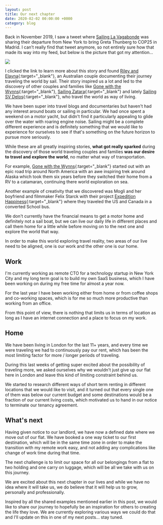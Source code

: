 ```yaml
---
layout: post
title: Our next chapter
date: 2020-02-02 00:00:00 +0000
category: blog
---
```


Back in November 2019, I saw a tweet where [Sailing La Vagabonde](https://sailing-lavagabonde.com) was sharing their departure from New York to bring Greta Thunberg to COP25 in Madrid. I can’t really find that tweet anymore, so not entirely sure how that made its way into my feed, but below is the picture that got my attention...

![](/assets/images/2020-02-02-our-next-chapter/sailing-la-vagabonde.jpg)

I clicked the link to learn more about this story and found [Riley and Elayna](https://sailing-lavagabonde.com){:target="_blank"}, an Australian couple documenting their journey traveling the world by sail. Their story inspired us a lot and led to the discovery of other couples and  families like [Gone with the Wynns](https://www.gonewiththewynns.com){:target="_blank"}, [Sailing Zatara](https://www.youtube.com/channel/UCNYlvlreZiRRHo_v5Nmrfow){:target="_blank"} and lately [Sailing SV Delos](https://www.youtube.com/channel/UCvLc83k5o11EIF1lEo0VmuQ){:target="_blank"}, who travel the world as way of living.

We have been super into travel blogs and documentaries but haven't had any interest around boats or sailing in particular. We had once spent a weekend on a motor yacht, but didn't find it particularly appealing to glide over the water with roaring engine noise. Sailing might be a complete different experience and is definitely something that we would like to experience for ourselves to see if that's something on the future horizon to pursue more seriously.

While these are all greatly inspiring stories, **what got really sparked** during the discovery of those world traveling couples and families **was our desire to travel and explore the world**, no matter what way of transportation.

For example, [Gone with the Wynns](https://www.gonewiththewynns.com){:target="_blank"} started out with an epic road trip around North America with an awe inspiring trek around Alaska which took them six years before they switched their home from a RV to a catamaran, continuing there world exploration on sea.

Another example of creativity that we discovered was Mogli and her boyfriend and filmmaker Felix Starck with their project [Expedition Happiness](https://www.mogliofficial.com/expedition%20happiness.html){:target="_blank"} where they traveled the US and Canada in a converted School bus.

We don't currently have the financial means to get a motor home and definitely not a sail boat, but we can live our daily life in different places and call them home for a little while before moving on to the next one and explore the world that way.

In order to make this world exploring travel reality, two areas of our live need to be aligned, one is our work and the other one is our home.

## Work
I'm currently working as remote CTO for a technology startup in New York City and my long term goal is to build my own SaaS business, which I have been working on during my free time for almost a year now.

For the last year I have been working either from home or from coffee shops and co-working spaces, which is for me so much more productive than working from an office.

From this point of view, there is nothing that limits us in terms of location as long as I have an internet connection and a place to focus on my work.

## Home
We have been living in London for the last 11+ years, and every time we were traveling we had to continuously pay our rent, which has been the most limiting factor for more / longer periods of traveling.

During this last weeks of getting super excited about the possibility of traveling more, we asked ourselves why we wouldn't just give up our flat here in London and leave this kind of limiting constraint behind us.

We started to research different ways of short term renting in different locations that we would like to visit, and it turned out that every single one of them was below our current budget and some destinations would be a fraction of our current living costs, which motivated us to hand in our notice to terminate our tenancy agreement.

## What's next
Having given notice to our landlord, we have now a defined date where we move out of our flat. We have booked a one way ticket to our first destination, which will be in the same time zone in order to make the transition with my remote work easy, and not adding any complications like change of work time during that time.

The next challenge is to limit our space for all our belongings from a flat to two holding and one carry on luggage, which will be all we take with us on this journey.

We are excited about this next chapter in our lives and while we have no idea where it will take us, we do believe that it will help us to grow, personally and professionally.

Inspired by all the shared examples mentioned earlier in this post, we would like to share our journey to hopefully be an inspiration for others to creating the life they love. We are currently exploring various ways we could do that and I'll  update on this in one of my next posts... stay tuned.